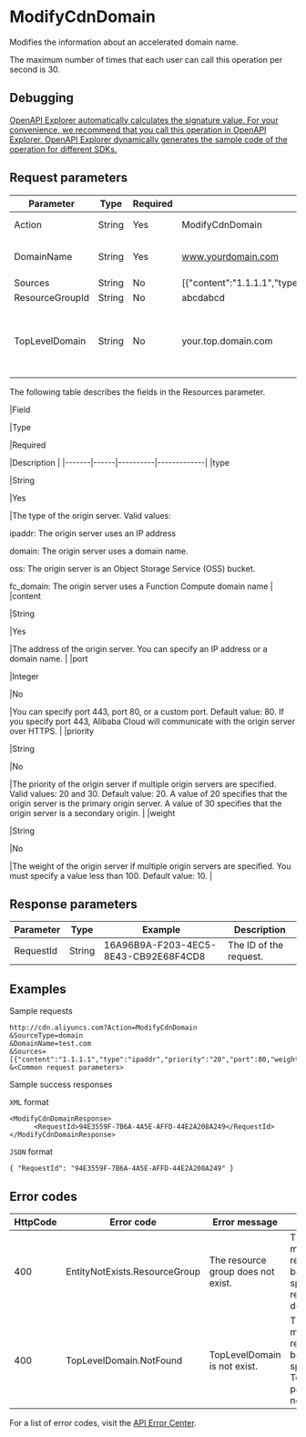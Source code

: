# ModifyCdnDomain

Modifies the information about an accelerated domain name.

The maximum number of times that each user can call this operation per second is 30.

## Debugging

[OpenAPI Explorer automatically calculates the signature value. For your convenience, we recommend that you call this operation in OpenAPI Explorer. OpenAPI Explorer dynamically generates the sample code of the operation for different SDKs.](https://api.aliyun.com/#product=Cdn&api=ModifyCdnDomain&type=RPC&version=2018-05-10)

## Request parameters

|Parameter|Type|Required|Example|Description|
|---------|----|--------|-------|-----------|
|Action|String|Yes|ModifyCdnDomain|The operation that you want to perform. Set the value to **ModifyCdnDomain**. |
|DomainName|String|Yes|www.yourdomain.com|The accelerated domain name that you want to modify. You can specify only one domain name. |
|Sources|String|No|\[\{"content":"1.1.1.1","type":"ipaddr","priority":"20","port":80,"weight":"15"\}\]|The information about the origin server. |
|ResourceGroupId|String|No|abcdabcd|The ID of the resource group. |
|TopLevelDomain|String|No|your.top.domain.com|The top-level domain name. To add a top-level domain name, you must set the parameter CDN\_TOP\_LEVEL\_DOMAIN\_GREY\_USER\_LIST. This feature is available to only selected users. |

The following table describes the fields in the Resources parameter.

|Field

|Type

|Required

|Description |
|-------|------|----------|-------------|
|type

|String

|Yes

|The type of the origin server. Valid values:

 ipaddr: The origin server uses an IP address

 domain: The origin server uses a domain name.

 oss: The origin server is an Object Storage Service \(OSS\) bucket.

 fc\_domain: The origin server uses a Function Compute domain name |
|content

|String

|Yes

|The address of the origin server. You can specify an IP address or a domain name. |
|port

|Integer

|No

|You can specify port 443, port 80, or a custom port. Default value: 80. If you specify port 443, Alibaba Cloud will communicate with the origin server over HTTPS. |
|priority

|String

|No

|The priority of the origin server if multiple origin servers are specified. Valid values: 20 and 30. Default value: 20. A value of 20 specifies that the origin server is the primary origin server. A value of 30 specifies that the origin server is a secondary origin. |
|weight

|String

|No

|The weight of the origin server if multiple origin servers are specified. You must specify a value less than 100. Default value: 10. |

## Response parameters

|Parameter|Type|Example|Description|
|---------|----|-------|-----------|
|RequestId|String|16A96B9A-F203-4EC5-8E43-CB92E68F4CD8|The ID of the request. |

## Examples

Sample requests

```
http://cdn.aliyuncs.com?Action=ModifyCdnDomain
&SourceType=domain
&DomainName=test.com
&Sources=[{"content":"1.1.1.1","type":"ipaddr","priority":"20","port":80,"weight":"15"}]
&<Common request parameters>
```

Sample success responses

`XML` format

```
<ModifyCdnDomainResponse>
	  <RequestId>94E3559F-7B6A-4A5E-AFFD-44E2A208A249</RequestId>
</ModifyCdnDomainResponse>
```

`JSON` format

```
{ "RequestId": "94E3559F-7B6A-4A5E-AFFD-44E2A208A249" }
```

## Error codes

|HttpCode|Error code|Error message|Description|
|--------|----------|-------------|-----------|
|400|EntityNotExists.ResourceGroup|The resource group does not exist.|The error message returned because the specified resource group does not exist.|
|400|TopLevelDomain.NotFound|TopLevelDomain is not exist.|The error message returned because the specified TopLevelDomain parameter does not exist.|

For a list of error codes, visit the [API Error Center](https://error-center.alibabacloud.com/status/product/Cdn).

